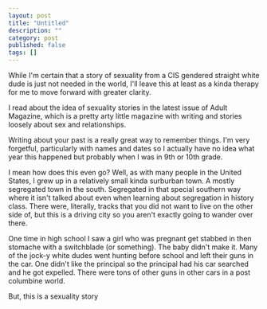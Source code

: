```yaml
---
layout: post
title: "Untitled"
description: ""
category: post
published: false
tags: []
---
```


While I'm certain that a story of sexuality from a CIS gendered straight white dude is just not needed in the world, I'll leave this at least as a kinda therapy for me to move forward with greater clarity.

I read about the idea of sexuality stories in the latest issue of Adult Magazine, which is a pretty arty little magazine with writing and stories loosely about sex and relationships.

Writing about your past is a really great way to remember things. I'm very forgetful, particularly with names and dates so I actually have no idea what year this happened but probably when I was in 9th or 10th grade.

I mean how does this even go? Well, as with many people in the United States, I grew up in a relatively small kinda surburban town. A mostly segregated town in the south. Segregated in that special southern way where it isn't talked about even when learning about segregation in history class. There were, literally, tracks that you did not want to live on the other side of, but this is a driving city so you aren't exactly going to wander over there.

One time in high school I saw a girl who was pregnant get stabbed in then stomache with a switchblade (or something). The baby didn't make it. Many of the jock-y white dudes went hunting before school and left their guns in the car. One didn't like the principal so the principal had his car searched and he got expelled. There were tons of other guns in other cars in a post columbine world.

But, this is a sexuality story
